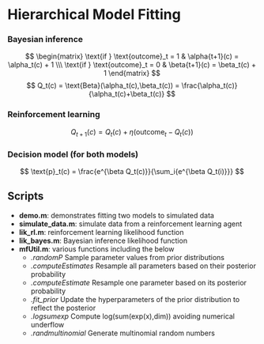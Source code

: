# Hierarchical Model Fitting

### Bayesian inference
$$ \begin{matrix} \text{if } \text{outcome}_t = 1 & \alpha{t+1}(c) = \alpha_t(c) + 1 \\\ \text{if } \text{outcome}_t = 0 & \beta{t+1}(c) = \beta_t(c) + 1 \end{matrix} $$ $$ Q_t(c) = \text{Beta}(\alpha_t(c),\beta_t(c)) = \frac{\alpha_t(c)}{\alpha_t(c)+\beta_t(c)} $$


### Reinforcement learning 

$$ Q_{t+1}(c) = Q_t(c) + \eta(\text{outcome}_t - Q_t(c)) $$

### Decision model (for both models)
$$ \text{p}_t(c) = \frac{e^{\beta Q_t(c)}}{\sum_i{e^{\beta Q_t(i)}}} $$

## Scripts
 - **demo.m**:   demonstrates fitting two models to simulated data
 - **simulate_data.m**:   simulate data from a reinforcement learning agent
 - **lik_rl.m**:          reinforcement learning likelihood function
 - **lik_bayes.m**:       Bayesian inference likelihood function
 - **mfUtil.m**:          various functions including the below
    - *.randomP*            Sample parameter values from prior distributions
    - *.computeEstimates*   Resample all parameters based on their posterior probability
    - *.computeEstimate*    Resample one parameter based on its posterior probability
    - *.fit_prior*          Update the hyperparameters of the prior distribution to reflect the posterior
    - *.logsumexp*          Compute log(sum(exp(x),dim)) avoiding numerical underflow
    - *.randmultinomial*    Generate multinomial random numbers

